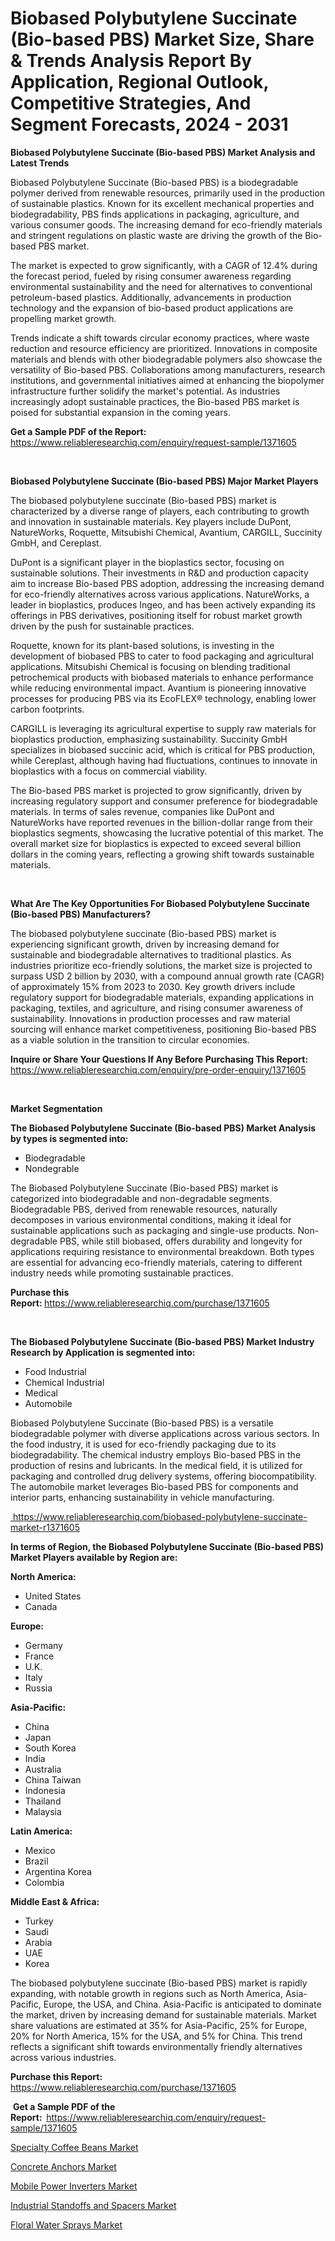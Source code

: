 <p><h1>Biobased Polybutylene Succinate (Bio-based PBS) Market Size, Share & Trends Analysis Report By Application, Regional Outlook, Competitive Strategies, And Segment Forecasts, 2024 - 2031</h1></p><p><strong>Biobased Polybutylene Succinate (Bio-based PBS) Market Analysis and Latest Trends</strong></p>
<p><p>Biobased Polybutylene Succinate (Bio-based PBS) is a biodegradable polymer derived from renewable resources, primarily used in the production of sustainable plastics. Known for its excellent mechanical properties and biodegradability, PBS finds applications in packaging, agriculture, and various consumer goods. The increasing demand for eco-friendly materials and stringent regulations on plastic waste are driving the growth of the Bio-based PBS market.</p><p>The market is expected to grow significantly, with a CAGR of 12.4% during the forecast period, fueled by rising consumer awareness regarding environmental sustainability and the need for alternatives to conventional petroleum-based plastics. Additionally, advancements in production technology and the expansion of bio-based product applications are propelling market growth.</p><p>Trends indicate a shift towards circular economy practices, where waste reduction and resource efficiency are prioritized. Innovations in composite materials and blends with other biodegradable polymers also showcase the versatility of Bio-based PBS. Collaborations among manufacturers, research institutions, and governmental initiatives aimed at enhancing the biopolymer infrastructure further solidify the market's potential. As industries increasingly adopt sustainable practices, the Bio-based PBS market is poised for substantial expansion in the coming years.</p></p>
<p><strong>Get a Sample PDF of the Report:&nbsp;</strong> <a href="https://www.reliableresearchiq.com/enquiry/request-sample/1371605?utm_campaign=104&utm_medium=2&utm_source=Github&utm_content=ia&utm_term=26122024&utm_id=biobased-polybutylene-succinate-bio-based-pbs">https://www.reliableresearchiq.com/enquiry/request-sample/1371605</a></p>
<p>&nbsp;</p>
<p><strong>Biobased Polybutylene Succinate (Bio-based PBS) Major Market Players</strong></p>
<p><p>The biobased polybutylene succinate (Bio-based PBS) market is characterized by a diverse range of players, each contributing to growth and innovation in sustainable materials. Key players include DuPont, NatureWorks, Roquette, Mitsubishi Chemical, Avantium, CARGILL, Succinity GmbH, and Cereplast.</p><p>DuPont is a significant player in the bioplastics sector, focusing on sustainable solutions. Their investments in R&D and production capacity aim to increase Bio-based PBS adoption, addressing the increasing demand for eco-friendly alternatives across various applications. NatureWorks, a leader in bioplastics, produces Ingeo, and has been actively expanding its offerings in PBS derivatives, positioning itself for robust market growth driven by the push for sustainable practices.</p><p>Roquette, known for its plant-based solutions, is investing in the development of biobased PBS to cater to food packaging and agricultural applications. Mitsubishi Chemical is focusing on blending traditional petrochemical products with biobased materials to enhance performance while reducing environmental impact. Avantium is pioneering innovative processes for producing PBS via its EcoFLEX® technology, enabling lower carbon footprints.</p><p>CARGILL is leveraging its agricultural expertise to supply raw materials for bioplastics production, emphasizing sustainability. Succinity GmbH specializes in biobased succinic acid, which is critical for PBS production, while Cereplast, although having had fluctuations, continues to innovate in bioplastics with a focus on commercial viability.</p><p>The Bio-based PBS market is projected to grow significantly, driven by increasing regulatory support and consumer preference for biodegradable materials. In terms of sales revenue, companies like DuPont and NatureWorks have reported revenues in the billion-dollar range from their bioplastics segments, showcasing the lucrative potential of this market. The overall market size for bioplastics is expected to exceed several billion dollars in the coming years, reflecting a growing shift towards sustainable materials.</p></p>
<p>&nbsp;</p>
<p><strong>What Are The Key Opportunities For Biobased Polybutylene Succinate (Bio-based PBS) Manufacturers?</strong></p>
<p><p>The biobased polybutylene succinate (Bio-based PBS) market is experiencing significant growth, driven by increasing demand for sustainable and biodegradable alternatives to traditional plastics. As industries prioritize eco-friendly solutions, the market size is projected to surpass USD 2 billion by 2030, with a compound annual growth rate (CAGR) of approximately 15% from 2023 to 2030. Key growth drivers include regulatory support for biodegradable materials, expanding applications in packaging, textiles, and agriculture, and rising consumer awareness of sustainability. Innovations in production processes and raw material sourcing will enhance market competitiveness, positioning Bio-based PBS as a viable solution in the transition to circular economies.</p></p>
<p><strong>Inquire or Share Your Questions If Any Before Purchasing This Report:</strong> <a href="https://www.reliableresearchiq.com/enquiry/pre-order-enquiry/1371605?utm_campaign=104&utm_medium=2&utm_source=Github&utm_content=ia&utm_term=26122024&utm_id=biobased-polybutylene-succinate-bio-based-pbs">https://www.reliableresearchiq.com/enquiry/pre-order-enquiry/1371605</a></p>
<p>&nbsp;</p>
<p><strong>Market Segmentation</strong></p>
<p><strong>The Biobased Polybutylene Succinate (Bio-based PBS) Market Analysis by types is segmented into:</strong></p>
<p><ul><li>Biodegradable</li><li>Nondegrable</li></ul></p>
<p><p>The Biobased Polybutylene Succinate (Bio-based PBS) market is categorized into biodegradable and non-degradable segments. Biodegradable PBS, derived from renewable resources, naturally decomposes in various environmental conditions, making it ideal for sustainable applications such as packaging and single-use products. Non-degradable PBS, while still biobased, offers durability and longevity for applications requiring resistance to environmental breakdown. Both types are essential for advancing eco-friendly materials, catering to different industry needs while promoting sustainable practices.</p></p>
<p><strong>Purchase this Report:&nbsp;</strong><a href="https://www.reliableresearchiq.com/purchase/1371605?utm_campaign=104&utm_medium=2&utm_source=Github&utm_content=ia&utm_term=26122024&utm_id=biobased-polybutylene-succinate-bio-based-pbs">https://www.reliableresearchiq.com/purchase/1371605</a></p>
<p>&nbsp;</p>
<p><strong>The Biobased Polybutylene Succinate (Bio-based PBS) Market Industry Research by Application is segmented into:</strong></p>
<p><ul><li>Food Industrial</li><li>Chemical Industrial</li><li>Medical</li><li>Automobile</li></ul></p>
<p><p>Biobased Polybutylene Succinate (Bio-based PBS) is a versatile biodegradable polymer with diverse applications across various sectors. In the food industry, it is used for eco-friendly packaging due to its biodegradability. The chemical industry employs Bio-based PBS in the production of resins and lubricants. In the medical field, it is utilized for packaging and controlled drug delivery systems, offering biocompatibility. The automobile market leverages Bio-based PBS for components and interior parts, enhancing sustainability in vehicle manufacturing.</p></p>
<p><a href="https://www.reliableresearchiq.com/biobased-polybutylene-succinate-market-r1371605?utm_campaign=104&utm_medium=2&utm_source=Github&utm_content=ia&utm_term=26122024&utm_id=biobased-polybutylene-succinate-bio-based-pbs">&nbsp;https://www.reliableresearchiq.com/biobased-polybutylene-succinate-market-r1371605</a></p>
<p><strong>In terms of Region, the Biobased Polybutylene Succinate (Bio-based PBS) Market Players available by Region are:</strong></p>
<p>
    <p> <strong> North America: </strong>
        <ul>
            <li>United States</li>
            <li>Canada</li>
        </ul>
        </p> 
    <p> <strong> Europe: </strong>
        <ul>
            <li>Germany</li>
            <li>France</li>
            <li>U.K.</li>
            <li>Italy</li>
            <li>Russia</li>
        </ul>
        </p> 
    <p> <strong> Asia-Pacific: </strong>
        <ul>
            <li>China</li>
            <li>Japan</li>
            <li>South Korea</li>
            <li>India</li>
            <li>Australia</li>
            <li>China Taiwan</li>
            <li>Indonesia</li>
            <li>Thailand</li>
            <li>Malaysia</li>
        </ul>
        </p> 
    <p> <strong> Latin America: </strong>
        <ul>
            <li>Mexico</li>
            <li>Brazil</li>
            <li>Argentina Korea</li>
            <li>Colombia</li>
        </ul>
        </p> 
    <p> <strong> Middle East & Africa: </strong>
        <ul>
            <li>Turkey</li>
            <li>Saudi</li>
            <li>Arabia</li>
            <li>UAE</li>
            <li>Korea</li>
        </ul>
    </p>
    </p>
<p><p>The biobased polybutylene succinate (Bio-based PBS) market is rapidly expanding, with notable growth in regions such as North America, Asia-Pacific, Europe, the USA, and China. Asia-Pacific is anticipated to dominate the market, driven by increasing demand for sustainable materials. Market share valuations are estimated at 35% for Asia-Pacific, 25% for Europe, 20% for North America, 15% for the USA, and 5% for China. This trend reflects a significant shift towards environmentally friendly alternatives across various industries.</p></p>
<p><strong>Purchase this Report: </strong><a href="https://www.reliableresearchiq.com/purchase/1371605?utm_campaign=104&utm_medium=2&utm_source=Github&utm_content=ia&utm_term=26122024&utm_id=biobased-polybutylene-succinate-bio-based-pbs">https://www.reliableresearchiq.com/purchase/1371605</a></p>
<p>&nbsp;<strong>Get a Sample PDF of the Report:&nbsp;&nbsp;</strong><a href="https://www.reliableresearchiq.com/enquiry/request-sample/1371605?utm_campaign=104&utm_medium=2&utm_source=Github&utm_content=ia&utm_term=26122024&utm_id=biobased-polybutylene-succinate-bio-based-pbs">https://www.reliableresearchiq.com/enquiry/request-sample/1371605</a></p>
<p><strong></strong></p>
<p><p><a href="https://www.linkedin.com/pulse/market-analysis-specialty-coffee-beans-markets-142-cagr-pwevc?utm_campaign=104&utm_medium=2&utm_source=Github&utm_content=ia&utm_term=26122024&utm_id=biobased-polybutylene-succinate-bio-based-pbs">Specialty Coffee Beans Market</a></p><p><a href="https://www.linkedin.com/pulse/future-concrete-anchors-market-global-forecast-trends-czyhc?utm_campaign=104&utm_medium=2&utm_source=Github&utm_content=ia&utm_term=26122024&utm_id=biobased-polybutylene-succinate-bio-based-pbs">Concrete Anchors Market</a></p><p><a href="https://www.linkedin.com/pulse/examining-ups-downs-mobile-power-inverters-market-size-di4oc?utm_campaign=104&utm_medium=2&utm_source=Github&utm_content=ia&utm_term=26122024&utm_id=biobased-polybutylene-succinate-bio-based-pbs">Mobile Power Inverters Market</a></p><p><a href="https://github.com/carendesrochers299/Market-Research-Report-List-1/blob/main/industrial-standoffs-and-spacers-market.md?utm_campaign=104&utm_medium=2&utm_source=Github&utm_content=ia&utm_term=26122024&utm_id=biobased-polybutylene-succinate-bio-based-pbs">Industrial Standoffs and Spacers Market</a></p><p><a href="https://github.com/chaturberville8181/Market-Research-Report-List-1/blob/main/floral-water-sprays-market.md?utm_campaign=104&utm_medium=2&utm_source=Github&utm_content=ia&utm_term=26122024&utm_id=biobased-polybutylene-succinate-bio-based-pbs">Floral Water Sprays Market</a></p></p>